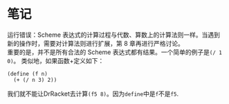 # 笔记
运行错误：Scheme 表达式的计算过程与代数、算数上的计算法则一样。当遇到新的操作时，需要对计算法则进行扩展，第 8 章再进行严格讨论。  
重要的是，并不是所有合法的 Scheme 表达式都有结果。一个简单的例子是`(/ 1 0)`。
类似地，如果函数+定义如下：
```
(define (f n)
  (+ (/ n 3) 2))
```
我们就不能让DrRacket去计算`(f5 8)`。因为`define`中是`f`不是`f5`.
